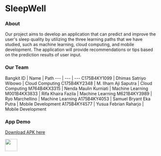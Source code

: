 <b><h1>SleepWell</h1></b>

<b><h3>About</h3></b>
<p>Our project aims to develop an application that can predict and improve the user's sleep quality by utilizing the three learning paths that we have studied, such as machine learning, cloud computing, and mobile development. The application will provide recommendations or tips based on the prediction results of user input.</p>

<b><h3>Our Team</h3></b>
Bangkit ID | Name | Path
--- | --- | ---
C175B4KY1099 | Dhimas Satriyo Wibowo | Cloud Computing
C175B4KY2348 | M. Ilham Aji Saputra | Cloud Computing
M764B4KX3315 | Nenda Maulin Kurniati | Machine Learning
M001B4KX3833 | Rifa Khaira Fazila | Machine Learning
M621B4KY3989 | Ryo Marchellino | Machine Learning
A175B4KY4053 | Samuel Bryant Eka Putra | Mobile Development
A175B4KY4577 | Yusua Febrian Raharjo | Mobile Development

<b><h3>App Demo</h3></b>
[Download APK here](https://github.com/capstone-sleepwell/capstone-sleepwell/releases/download/demo/SleepWell.apk)

<img src="blob:https://giphy.com/2435630f-884c-4715-b741-93649d5e062b" width="40" height="40" />
<!--
**capstone-sleepwell/capstone-sleepwell** is a ✨ _special_ ✨ repository because its `README.md` (this file) appears on your GitHub profile.

Here are some ideas to get you started:

- 🔭 I’m currently working on ...
- 🌱 I’m currently learning ...
- 👯 I’m looking to collaborate on ...
- 🤔 I’m looking for help with ...
- 💬 Ask me about ...
- 📫 How to reach me: ...
- 😄 Pronouns: ...
- ⚡ Fun fact: ...
-->
